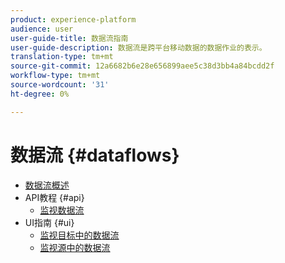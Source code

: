 ```yaml
---
product: experience-platform
audience: user
user-guide-title: 数据流指南
user-guide-description: 数据流是跨平台移动数据的数据作业的表示。
translation-type: tm+mt
source-git-commit: 12a6682b6e28e656899aee5c38d3bb4a84bcdd2f
workflow-type: tm+mt
source-wordcount: '31'
ht-degree: 0%

---
```



# 数据流 {#dataflows}

- [数据流概述](./home.md)
- API教程 {#api}
   - [监视数据流](./api/monitor.md)
- UI指南 {#ui}
   - [监视目标中的数据流](./ui/monitor-destinations.md)
   - [监视源中的数据流](./ui/monitor-sources.md)